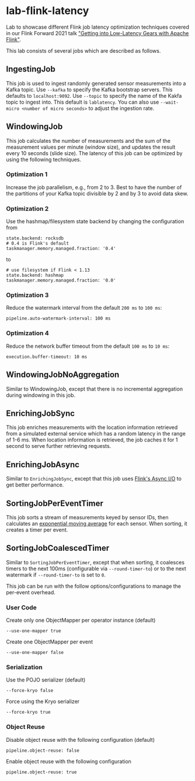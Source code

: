lab-flink-latency
=================

Lab to showcase different Flink job latency optimization techniques covered in our Flink Forward 2021 talk
["Getting into Low-Latency Gears with Apache Flink"](https://www.flink-forward.org/global-2021/conference-program#getting-into-low-latency-gears-with-apache-flink).

This lab consists of several jobs which are described as follows.

## IngestingJob

This job is used to ingest randomly generated sensor measurements into a Kafka topic. Use `--kafka` to specify the
Kafka bootstrap servers. This defaults to `localhost:9092`. Use `--topic` to specify the name of the Kakfa topic to
ingest into. This default is `lablatency`. You can also use
`--wait-micro <number of micro seconds>` to adjust the ingestion rate.

## WindowingJob

This job calculates the number of measurements and the sum of the measurement values per minute (window size), and updates the
result every 10 seconds (slide size). The latency of this job can be optimized by using the following techniques.

### Optimization 1
Increase the job parallelism, e.g., from 2 to 3. Best to have the number of the partitions of your Kafka topic
divisible by 2 and by 3 to avoid data skew.

### Optimization 2
Use the hashmap/filesystem state backend by changing the configuration from

    state.backend: rocksdb
    # 0.4 is Flink's default
    taskmanager.memory.managed.fraction: '0.4'

to

    # use filesystem if Flink < 1.13
    state.backend: hashmap
    taskmanager.memory.managed.fraction: '0.0'

### Optimization 3
Reduce the watermark interval from the default `200 ms` to `100 ms`:

    pipeline.auto-watermark-interval: 100 ms

### Optimization 4
Reduce the network buffer timeout from the default `100 ms` to `10 ms`:

    execution.buffer-timeout: 10 ms

## WindowingJobNoAggregation

Similar to WindowingJob, except that there is no incremental aggregation during windowing in this job.

## EnrichingJobSync

This job enriches measurements with the location information retrieved from a simulated external service which has a
random latency in the range of 1-6 ms. When location information is retrieved, the job caches it for 1 second to serve further
retrieving requests.

## EnrichingJobAsync

Similar to `EnrichingJobSync`, except that this job uses
[Flink's Async I/O](https://nightlies.apache.org/flink/flink-docs-release-1.14/docs/dev/datastream/operators/asyncio/)
to get better performance.

## SortingJobPerEventTimer

This job sorts a stream of measurements keyed by sensor IDs, then calculates an
[exponential moving average](https://en.wikipedia.org/wiki/Moving_average#Exponential_moving_average ) for each
sensor. When sorting, it creates a timer per event.

## SortingJobCoalescedTimer

Similar to `SortingJobPerEventTimer`, except that when sorting, it coalesces timers to the next 100ms (configurable
via `--round-timer-to`) or to the next watermark if `--round-timer-to` is set to `0`.

This job can be run with the follow options/configurations to manage the per-event overhead.

### User Code

Create only one ObjectMapper per operator instance (default)

    --use-one-mapper true

Create one ObjectMapper per event

    --use-one-mapper false

### Serialization

Use the POJO serializer  (default)

    --force-kryo false

Force using the Kryo serializer

    --force-kryo true

### Object Reuse

Disable object reuse with the following configuration (default)

    pipeline.object-reuse: false

Enable object reuse with the following configuration

    pipeline.object-reuse: true

